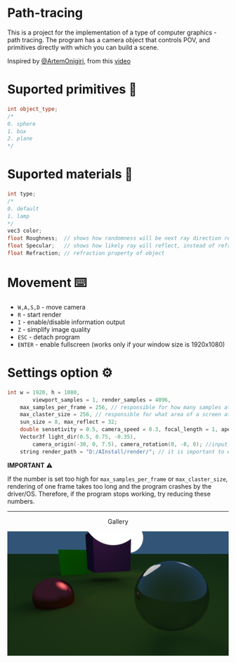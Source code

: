 # Path-tracing

This is a project for the implementation of a type of computer graphics - path tracing.
The program has a camera object that controls POV, and primitives directly with which you can build a scene.

Inspired by [@ArtemOnigiri](https://github.com/ArtemOnigiri), from this [video](https://www.youtube.com/watch?v=jKjbeWHujV0)

# Suported primitives 📐

```c++
int object_type;
/*
0. sphere
1. box
2. plane
*/
```

# Suported materials 🏀
```c++
int type;
/*
0. default
1. lamp
*/
vec3 color;
float Roughness;  // shows how randomness will be next ray direction reflected or refract
float Specular;   // shows how likely ray will reflect, instead of refract (affects only if Refraction != 1)
float Refraction; // refraction property of object
```

# Movement ⌨️
- ``` W,A,S,D ``` - move camera
- ``` R ``` - start render
- ``` I ``` - enable/disable information output
- ``` Z ``` - simplify image quality
- ``` ESC ``` - detach program
- ``` ENTER ``` - enable fullscreen (works only if your window size is 1920x1080)

# Settings option ⚙️
```c++
int w = 1920, h = 1080,
		viewport_samples = 1, render_samples = 4096,
    max_samples_per_frame = 256, // responsible for how many samples at a time gpu will render
    max_claster_size = 256, // responsible for what area of a screen at a time gpu will render
    sun_size = 8, max_reflect = 32;
	double sensetivity = 0.5, camera_speed = 0.3, focal_length = 1, aperture = 620, camera_size = 1;
	Vector3f light_dir(0.5, 0.75, -0.35),
		camera_origin(-30, 0, 7.5), camera_rotation(0, -8, 0); //input in degrees
	string render_path = "D:/AInstall/render/"; // it is important to establish an existing path 0_0
```

**IMPORTANT** ⚠️

If the number is set too high for ```max_samples_per_frame``` or ```max_claster_size```, rendering of one frame takes too long and the program crashes by the driver/OS. Therefore, if the program stops working, try reducing these numbers.

---

<center>Gallery</center>

![](./render/4096_10m_8s_36ms.png)

